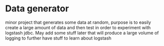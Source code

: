 # Data generator
minor project that generates some data at random, 
purpose is to easily create a large amount of 
data and then test in order to experiment with logstash jdbc.
May add some stuff later that will produce a large volume of logging to 
further have stuff to learn about logstash